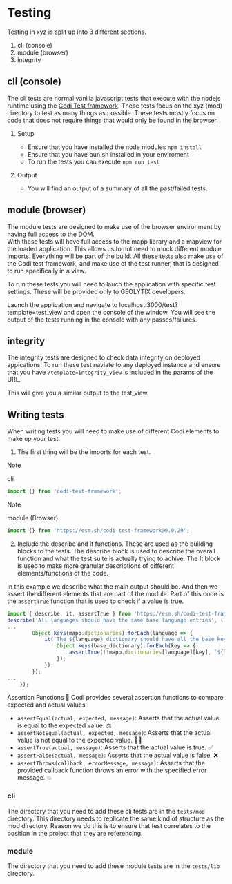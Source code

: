 # Testing

Testing in xyz is split up into 3 different sections.

1. cli (console)
2. module (browser)
3. integrity

## cli (console)

The cli tests are normal vanilla javascript tests that execute with the nodejs runtime using the [Codi Test framework](https://www.npmjs.com/package/codi-test-framework).
These tests focus on the xyz (mod) directory to test as many things as possible. These tests mostly focus on code that does not require things that would only be found in the browser.

1. Setup
    - Ensure that you have installed the node modules `npm install`
    - Ensure that you have bun.sh installed in your enviroment
    - To run the tests you can execute `npm run test`

2. Output
    - You will find an output of a summary of all the past/failed tests.

## module (browser)

The module tests are designed to make use of the browser environment by having full access to the DOM.  
With these tests will have full access to the mapp library and a mapview for the loaded application. This allows us to not need to mock different module imports. Everything will be part of the build. All these tests also make use of the Codi test framework, and make use of the test runner, that is designed to run specifically in a view.

To run these tests you will need to lauch the application with specific test settings. These will be provided only to GEOLYTIX developers.

Launch the application and navigate to localhost:3000/test?template=test_view and open the console of the window.
You will see the output of the tests running in the console with any passes/failures.

## integrity

The integrity tests are designed to check data integrity on deployed appications.
To run these test naviate to any deployed instance and ensure that you have `?template=integrity_view` is included in the params of the URL.

This will give you a similar output to the test_view.

## Writing tests

When writing tests you will need to make use of different Codi elements to make up your test.

1. The first thing will be the imports for each test.

> [!NOTE]
> cli

```js
import {} from 'codi-test-framework';
```

> [!NOTE]
> module (Browser)

```js
import {} from 'https://esm.sh/codi-test-framework@0.0.29';
```

2. Include the describe and it functions. These are used as the building blocks to the tests. The describe block is used to describe the overall function and what the test suite is actually trying to achive. The It block is used to make more granular descriptions of different elements/functions of the code.

In this example we describe what the main output should be. And then we assert the different elements that are part of the module.
Part of this code is the `assertTrue` function that is used to check if a value is true.

```js
import { describe, it, assertTrue } from 'https://esm.sh/codi-test-framework@0.0.29';
describe('All languages should have the same base language entries', () => {
...
        Object.keys(mapp.dictionaries).forEach(language => {
            it(`The ${language} dictionary should have all the base keys`, () => {
                Object.keys(base_dictionary).forEach(key => {
                    assertTrue(!!mapp.dictionaries[language][key], `${language} should have ${key}`);
                });
            });
        });
...
    });
```

Assertion Functions 🧪
Codi provides several assertion functions to compare expected and actual values:

- `assertEqual(actual, expected, message)`: Asserts that the actual value is equal to the expected value. ⚖️
- `assertNotEqual(actual, expected, message)`: Asserts that the actual value is not equal to the expected value. 🙅‍♂️
- `assertTrue(actual, message)`: Asserts that the actual value is true. ✅
- `assertFalse(actual, message)`: Asserts that the actual value is false. ❌
- `assertThrows(callback, errorMessage, message)`: Asserts that the provided callback function throws an error with the specified error message. 💥

### cli

The directory that you need to add these cli tests are in the `tests/mod` directory. This directory needs to replicate the same kind of structure as the mod directory. Reason we do this is to ensure that test correlates to the position in the project that they are referencing.

### module

The directory that you need to add these module tests are in the `tests/lib` directory.
